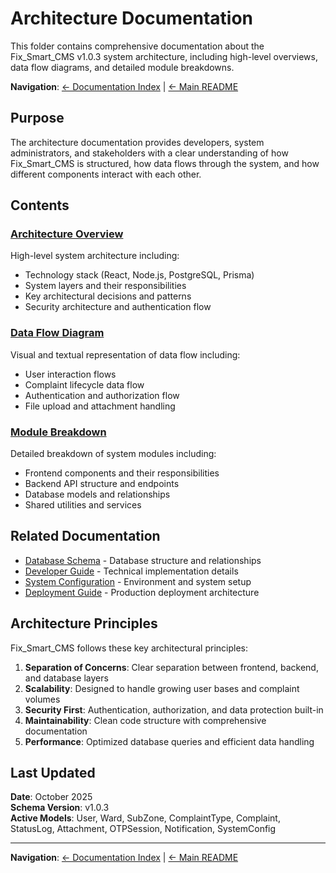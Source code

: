 # Architecture Documentation

This folder contains comprehensive documentation about the Fix_Smart_CMS v1.0.3 system architecture, including high-level overviews, data flow diagrams, and detailed module breakdowns.

**Navigation**: [← Documentation Index](../README.md) | [← Main README](../../README.md)

## Purpose

The architecture documentation provides developers, system administrators, and stakeholders with a clear understanding of how Fix_Smart_CMS is structured, how data flows through the system, and how different components interact with each other.

## Contents

### [Architecture Overview](./ARCHITECTURE_OVERVIEW.md)
High-level system architecture including:
- Technology stack (React, Node.js, PostgreSQL, Prisma)
- System layers and their responsibilities
- Key architectural decisions and patterns
- Security architecture and authentication flow

### [Data Flow Diagram](./DATA_FLOW_DIAGRAM.md)
Visual and textual representation of data flow including:
- User interaction flows
- Complaint lifecycle data flow
- Authentication and authorization flow
- File upload and attachment handling

### [Module Breakdown](./MODULE_BREAKDOWN.md)
Detailed breakdown of system modules including:
- Frontend components and their responsibilities
- Backend API structure and endpoints
- Database models and relationships
- Shared utilities and services

## Related Documentation

- [Database Schema](../database/README.md) - Database structure and relationships
- [Developer Guide](../developer/README.md) - Technical implementation details
- [System Configuration](../system/README.md) - Environment and system setup
- [Deployment Guide](../deployment/README.md) - Production deployment architecture

## Architecture Principles

Fix_Smart_CMS follows these key architectural principles:

1. **Separation of Concerns**: Clear separation between frontend, backend, and database layers
2. **Scalability**: Designed to handle growing user bases and complaint volumes
3. **Security First**: Authentication, authorization, and data protection built-in
4. **Maintainability**: Clean code structure with comprehensive documentation
5. **Performance**: Optimized database queries and efficient data handling

## Last Updated

**Date**: October 2025  
**Schema Version**: v1.0.3  
**Active Models**: User, Ward, SubZone, ComplaintType, Complaint, StatusLog, Attachment, OTPSession, Notification, SystemConfig

---

**Navigation**: [← Documentation Index](../README.md) | [← Main README](../../README.md)